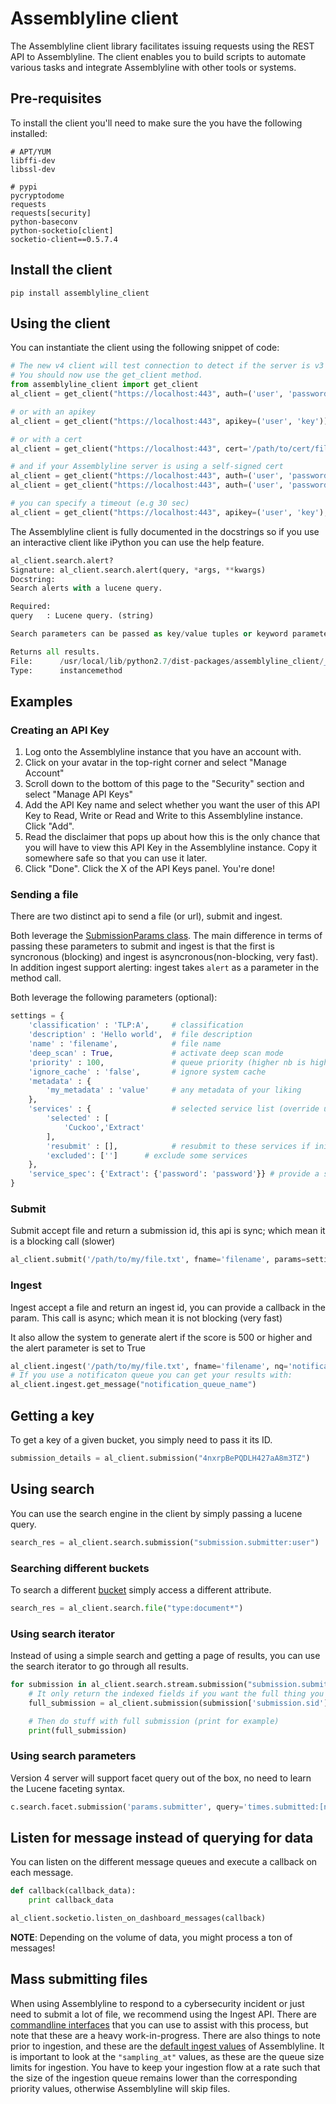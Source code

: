 # Assemblyline client
The Assemblyline client library facilitates issuing requests using the REST API to Assemblyline. The client enables you to build scripts to automate various tasks and integrate Assemblyline with other tools or systems.

## Pre-requisites

To install the client you'll need to make sure the you have the following installed:

    # APT/YUM
    libffi-dev
    libssl-dev

    # pypi
    pycryptodome
    requests
    requests[security]
    python-baseconv
    python-socketio[client]
    socketio-client==0.5.7.4

## Install the client

    pip install assemblyline_client

## Using the client

You can instantiate the client using the following snippet of code:

```python
# The new v4 client will test connection to detect if the server is v3 or v4. 
# You should now use the get_client method.
from assemblyline_client import get_client
al_client = get_client("https://localhost:443", auth=('user', 'password'))

# or with an apikey
al_client = get_client("https://localhost:443", apikey=('user', 'key'))

# or with a cert 
al_client = get_client("https://localhost:443", cert='/path/to/cert/file.pem')

# and if your Assemblyline server is using a self-signed cert
al_client = get_client("https://localhost:443", auth=('user', 'password'), verify=False)
al_client = get_client("https://localhost:443", auth=('user', 'password'), verify='/path/to/server.crt')

# you can specify a timeout (e.g 30 sec)
al_client = get_client("https://localhost:443", apikey=('user', 'key'), timeout=30)
```

The Assemblyline client is fully documented in the docstrings so if you use an interactive client like iPython you can use the help feature.
```python
al_client.search.alert?
Signature: al_client.search.alert(query, *args, **kwargs)
Docstring:
Search alerts with a lucene query.

Required:
query   : Lucene query. (string)

Search parameters can be passed as key/value tuples or keyword parameters.

Returns all results.
File:      /usr/local/lib/python2.7/dist-packages/assemblyline_client/__init__.py
Type:      instancemethod
```
## Examples

### Creating an API Key
1. Log onto the Assemblyline instance that you have an account with.
2. Click on your avatar in the top-right corner and select "Manage Account"
3. Scroll down to the bottom of this page to the "Security" section and select "Manage API Keys"
4. Add the API Key name and select whether you want the user of this API Key to Read, Write or Read and Write to
this Assemblyline instance. Click "Add".
5. Read the disclaimer that pops up about how this is the only chance that you will have to view this API Key in
the Assemblyline instance. Copy it somewhere safe so that you can use it later.
6. Click "Done". Click the X of the API Keys panel. You're done!

### Sending a file

There are two distinct api to send a file (or url), submit and ingest.

Both leverage the
[SubmissionParams class](https://github.com/CybercentreCanada/assemblyline-base/blob/fc5f8216e7fa59d9421ff626927d9602e5a3430c/assemblyline/odm/models/submission.py#L41). 
The main difference in terms of passing these parameters to submit and ingest is that the first is syncronous (blocking) and ingest is asyncronous(non-blocking, very fast). In addition ingest support alerting: ingest takes `alert` as a parameter in the method call.

Both leverage the following parameters (optional):

```python
settings = { 
    'classification' : 'TLP:A',     # classification
    'description' : 'Hello world',  # file description
    'name' : 'filename',            # file name
    'deep_scan' : True,             # activate deep scan mode
    'priority' : 100,               # queue priority (higher nb is higher priority)
    'ignore_cache' : 'false',       # ignore system cache
    'metadata' : {
        'my_metadata' : 'value'     # any metadata of your liking
    },
    'services' : {                  # selected service list (override user profile)
        'selected' : [
            'Cuckoo','Extract'
        ],
        'resubmit' : [],            # resubmit to these services if initial submission scores > 500
        'excluded': ['']      # exclude some services
    },
    'service_spec': {'Extract': {'password': 'password'}} # provide a service parameter (e.g password for extract service)
}
```
### Submit

Submit accept file and return a submission id, this api is sync; which mean it is a blocking call (slower)
```python
al_client.submit('/path/to/my/file.txt', fname='filename', params=settings)
```
### Ingest

Ingest accept a file and return an ingest id, you can provide a callback in the param. This call is async; which mean it is not blocking (very fast)

It also allow the system to generate alert if the score is 500 or higher and the alert parameter is set to True
```python
al_client.ingest('/path/to/my/file.txt', fname='filename', nq='notification_queue_name', alert=False, params=settings, metadata=metadata)
# If you use a notificaton queue you can get your results with:
al_client.ingest.get_message("notification_queue_name")
```

## Getting a key

To get a key of a given bucket, you simply need to pass it its ID. 
```python
submission_details = al_client.submission("4nxrpBePQDLH427aA8m3TZ")
```

## Using search

You can use the search engine in the client by simply passing a lucene query.
```python
search_res = al_client.search.submission("submission.submitter:user")
```
### Searching different buckets

To search a different [bucket](https://cybercentrecanada.github.io/assemblyline4_docs/docs/user_manual/searching.html#document-store) simply access a different attribute.
```python
search_res = al_client.search.file("type:document*")
```
### Using search iterator

Instead of using a simple search and getting a page of results, you can use the search iterator to go through all results.
```python
for submission in al_client.search.stream.submission("submission.submitter:user"):
    # It only return the indexed fields if you want the full thing you need to go get it
    full_submission = al_client.submission(submission['submission.sid'])

    # Then do stuff with full submission (print for example)
    print(full_submission)
```
### Using search parameters

Version 4 server will support facet query out of the box, no need to learn the Lucene faceting syntax.
```python    
c.search.facet.submission('params.submitter', query='times.submitted:[now/d-7d TO now/d]')
```
## Listen for message instead of querying for data

You can listen on the different message queues and execute a callback on each message.
```python
def callback(callback_data):
    print callback_data

al_client.socketio.listen_on_dashboard_messages(callback)
```
**NOTE**: Depending on the volume of data, you might process a ton of messages!

## Mass submitting files
When using Assemblyline to respond to a cybersecurity incident or just need to submit a lot of file, we recommend using the Ingest API.
There are [commandline interfaces](https://github.com/CybercentreCanada/assemblyline-incident-manager) that you can use to assist with this process, but note that these are a heavy work-in-progress.
There are also things to note prior to ingestion, and these are the [default ingest values](https://github.com/CybercentreCanada/assemblyline-base/blob/9d4ab5586ff34ae20e3a08e9584776379fc981e9/assemblyline/odm/models/config.py#L377
) of Assemblyline. It is important to look at the `"sampling_at"` values, as these are the queue size limits for ingestion. 
You have to keep your ingestion flow at a rate such that the size of the ingestion queue remains lower than the corresponding priority values, otherwise Assemblyline will skip files.
